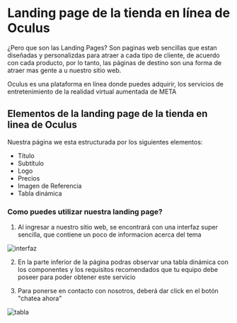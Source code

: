 <!--HEADINGS-->
# Landing page de la tienda en línea de Oculus
¿Pero que son las Landing Pages?
Son paginas web sencillas que estan diseñadas y personalizdas para atraer a cada tipo de cliente, de acuerdo con cada producto, por lo tanto, las páginas de destino son una forma de atraer mas gente a u nuestro sitio web.

Oculus es una plataforma en línea donde puedes adquirir, los servicios de entretenimiento de la realidad virtual aumentada de META

## Elementos de la landing page de la tienda en linea de Oculus
Nuestra página we esta estructurada por los siguientes elementos:

* Título
* Subtítulo
* Logo
* Precios
* Imagen de Referencia
* Tabla dinámica

### Como puedes utilizar nuestra landing page?

1. Al ingresar a nuestro sitio web, se encontrará con una interfaz super sencilla, que contiene un poco de informacion acerca del tema

![ interfaz ](interfaz.png)

2. En la parte inferior de la página podras observar una tabla dinámica con los componentes y los requisitos recomendados que tu equipo debe poseer para poder obtener este servicio

3. Para ponerse en contacto con nosotros, deberá dar click en el botón "chatea ahora"

![ tabla ](tabla.png)

